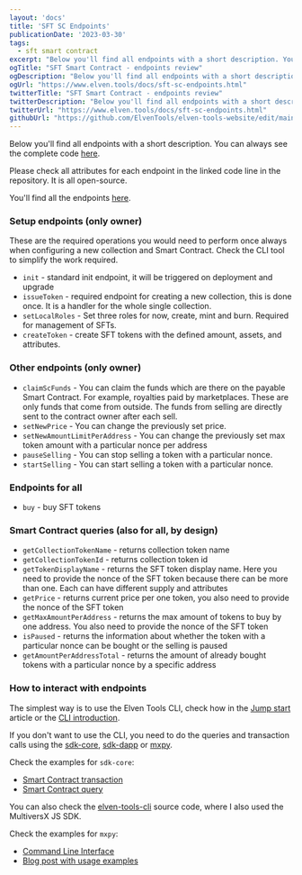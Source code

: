 ```yaml
---
layout: 'docs'
title: 'SFT SC Endpoints'
publicationDate: '2023-03-30'
tags:
  - sft smart contract
excerpt: "Below you'll find all endpoints with a short description. You can always see the complete code."
ogTitle: "SFT Smart Contract - endpoints review"
ogDescription: "Below you'll find all endpoints with a short description. You can always see the complete code."
ogUrl: "https://www.elven.tools/docs/sft-sc-endpoints.html"
twitterTitle: "SFT Smart Contract - endpoints review"
twitterDescription: "Below you'll find all endpoints with a short description. You can always see the complete code."
twitterUrl: "https://www.elven.tools/docs/sft-sc-endpoints.html"
githubUrl: "https://github.com/ElvenTools/elven-tools-website/edit/main/src/docs/sft-sc-endpoints.md"
---
```


Below you'll find all endpoints with a short description. You can always see the complete code [here](https://github.com/ElvenTools/elven-tools-sft-minter-sc).

Please check all attributes for each endpoint in the linked code line in the repository. It is all open-source.

You'll find all the endpoints [here](https://github.com/ElvenTools/elven-tools-sft-minter-sc/tree/main/src).

### Setup endpoints (only owner)

These are the required operations you would need to perform once always when configuring a new collection and Smart Contract. Check the CLI tool to simplify the work required.

- `init` - standard init endpoint, it will be triggered on deployment and upgrade
- `issueToken` - required endpoint for creating a new collection, this is done once. It is a handler for the whole single collection.
- `setLocalRoles` - Set three roles for now, create, mint and burn. Required for management of SFTs.
- `createToken` - create SFT tokens with the defined amount, assets, and attributes.

### Other endpoints (only owner)

- `claimScFunds` - You can claim the funds which are there on the payable Smart Contract. For example, royalties paid by marketplaces. These are only funds that come from outside. The funds from selling are directly sent to the contract owner after each sell.
- `setNewPrice` - You can change the previously set price.
- `setNewAmountLimitPerAddress` - You can change the previously set max token amount with a particular nonce per address
- `pauseSelling` - You can stop selling a token with a particular nonce.
- `startSelling` - You can start selling a token with a particular nonce.

### Endpoints for all

- `buy` - buy SFT tokens

### Smart Contract queries (also for all, by design)

- `getCollectionTokenName` - returns collection token name
- `getCollectionTokenId` - returns collection token id
- `getTokenDisplayName` - returns the SFT token display name. Here you need to provide the nonce of the SFT token because there can be more than one. Each can have different supply and attributes
- `getPrice` - returns current price per one token, you also need to provide the nonce of the SFT token
- `getMaxAmountPerAddress` - returns the max amount of tokens to buy by one address. You also need to provide the nonce of the SFT token
- `isPaused` - returns the information about whether the token with a particular nonce can be bought or the selling is paused
- `getAmountPerAddressTotal` - returns the amount of already bought tokens with a particular nonce by a specific address

### How to interact with endpoints

The simplest way is to use the Elven Tools CLI, check how in the [Jump start](/docs/jump-start.html) article or the [CLI introduction](/docs/cli-introduction.html).

If you don't want to use the CLI, you need to do the queries and transaction calls using the [sdk-core](https://github.com/multiversx/mx-sdk-js-core), [sdk-dapp](https://github.com/multiversx/mx-sdk-dapp) or [mxpy](https://github.com/multiversx/mx-sdk-py-cli/blob/main/CLI.md).

Check the examples for `sdk-core`:

- [Smart Contract transaction](https://docs.multiversx.com/sdk-and-tools/sdk-js/sdk-js-cookbook#contract-interactions) 
- [Smart Contract query](https://docs.multiversx.com/sdk-and-tools/sdk-js/sdk-js-cookbook#contract-queries)

You can also check the [elven-tools-cli](https://github.com/ElvenTools/elven-tools-cli) source code, where I also used the MultiversX JS SDK.

Check the examples for `mxpy`:

- [Command Line Interface](https://github.com/multiversx/mx-sdk-py-cli/blob/main/CLI.md) 
- [Blog post with usage examples](https://www.julian.io/articles/multiversx-smart-contracts.html)
